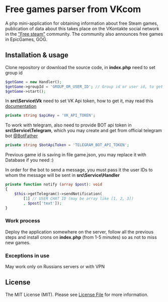 # Free games parser from VKcom

A php mini-application for obtaining information about free Steam games, publication of data about this takes place on the VKontakte social network in the <a href="https://vk.com/freesteam">"Free steam"</a> community.
The community also announces free games in EpicGames, GOG.

## Installation & usage

Clone repository or download the source code, in **index.php** need to set group id
```php
$getGame = new Handler();
$getGame->groupId = 'GROUP_OR_USER_ID'; // Group id or user id, to get wall posts.
$getGame->start();
```

In **src\Service\Vk** need to set VK Api token, how to get it, may read this <a href="https://dev.vk.com/api/access-token/getting-started">documentation</a>

```php
private string $apiKey = 'VK_API_TOKEN';
```

To work with telegram, also need to provide BOT api token in **src\Service\Telegram**, which you may create and get from official telegram bot <a href="https://telegram.me/BotFather">@BotFather</a>

```php
private string $botApiToken = 'TELEGRAM_BOT_API_TOKEN';
```

Previous game id is saving in file game.json, you may replace it with Database if you need :)

In order for the bot to send a message, you must pass it the user IDs to whom the message will be sent in **src\Service\Handler**
```php
private function notify (array $post): void
{
    $this->getTelegram()->sendNotification(
        [1] // USER CHAT ID (may be array like [1, 2, 3])
        , $post['text']);
}
```

### Work process

Deploy the application somewhere on the server, follow all the previous steps and install crons on **index.php** (from 1-5 minutes) so as not to miss new games.

### Exceptions in use

May work only on Russians servers or with VPN

## License

The MIT License (MIT). Please see <a href="https://github.com/teh9/free-games-parser/blob/master/LICENSE">License File</a> for more information.

